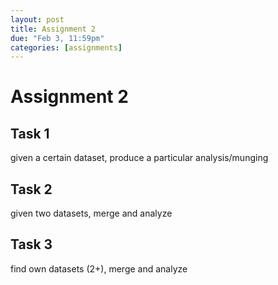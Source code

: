 ```yaml
---
layout: post
title: Assignment 2
due: "Feb 3, 11:59pm"
categories: [assignments]
---
```


# Assignment 2

## Task 1

given a certain dataset, produce a particular analysis/munging

## Task 2

given two datasets, merge and analyze

## Task 3

find own datasets (2+), merge and analyze
